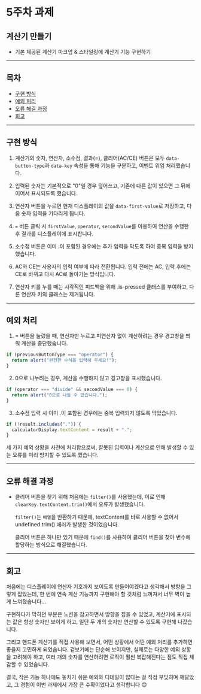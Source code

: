 # 5주차 과제

## 계산기 만들기

- 기본 제공된 계산기 마크업 & 스타일링에 계산기 기능 구현하기

---

## 목차

- [구현 방식](#구현-방식)
- [예외 처리](#예외-처리)
- [오류 해결 과정](#오류-해결-과정)
- [회고](#회고)

---

## 구현 방식

1. 계산기의 숫자, 연산자, 소수점, 결과(=), 클리어(AC/CE) 버튼은 모두 `data-button-type`과 `data-key` 속성을 통해 기능을 구분하고, 이벤트 위임 처리했습니다.

2. 입력된 숫자는 기본적으로 "0"일 경우 덮어쓰고, 기존에 다른 값이 있으면 그 뒤에 이어서 표시되도록 했습니다.

3. 연산자 버튼을 누르면 현재 디스플레이의 값을 `data-first-value`로 저장하고, 다음 숫자 입력을 기다리게 됩니다.

4. `=` 버튼 클릭 시 `firstValue`, `operator`, `secondValue`를 이용하여 연산을 수행한 후 결과를 디스플레이에 표시합니다.

5. 소수점 버튼은 이미 .이 포함된 경우에는 추가 입력을 막도록 하여 중복 입력을 방지했습니다.

6. AC와 CE는 사용자의 입력 여부에 따라 전환됩니다.
   입력 전에는 AC, 입력 후에는 CE로 바뀌고 다시 AC로 돌아가는 방식입니다.

7. 연산자 키를 누를 때는 시각적인 피드백을 위해 .is-pressed 클래스를 부여하고, 다른 연산자 키의 클래스는 제거됩니다.

---

## 예외 처리

1. = 버튼을 눌렀을 때, 연산자만 누르고 피연산자 없이 계산하려는 경우 경고창을 띄워 계산을 중단했습니다.

```javascript
if (previousButtonType === "operator") {
  return alert("완전한 수식을 입력해 주세요!");
}
```

2. 0으로 나누려는 경우, 계산을 수행하지 않고 경고창을 표시했습니다.

```javascript
if (operator === "divide" && secondValue === 0) {
  return alert("0으로 나눌 수 없습니다.");
}
```

3. 소수점 입력 시 이미 .이 포함된 경우에는 중복 입력되지 않도록 막았습니다.

```javascript
if (!result.includes(".")) {
  calculatorDisplay.textContent = result + ".";
}
```

세 가지 예외 상황을 사전에 처리함으로써, 잘못된 입력이나 계산으로 인해 발생할 수 있는 오류를 미리 방지할 수 있도록 했습니다.

---

## 오류 해결 과정

- 클리어 버튼을 찾기 위해 처음에는 `filter()`를 사용했는데, 이로 인해 `clearKey.textContent.trim()`에서 오류가 발생했습니다.

  `filter()`는 `배열`을 반환하기 때문에, textContent를 바로 사용할 수 없어서 undefined.trim() 에러가 발생한 것이었습니다.

  클리어 버튼은 하나만 있기 때문에 `find()`를 사용하여 클리어 버튼을 찾아 변수에 할당하는 방식으로 해결했습니다.

---

## 회고

처음에는 디스플레이에 연산자 기호까지 보이도록 만들어야겠다고 생각해서 방향을 그렇게 잡았는데, 한 번에 연속 계산 기능까지 구현해야 할 것처럼 느껴져서 너무 벽이 높게 느껴졌습니다...

구현하다가 막히던 부분은 노션을 참고하면서 방향을 잡을 수 있었고, 계산기에 표시되는 값은 항상 숫자만 보이게 하고, 일단 두 개의 숫자만 연산할 수 있도록 구현해 나갔습니다.

그리고 핸드폰 계산기를 직접 사용해 보면서, 어떤 상황에서 어떤 예외 처리를 추가하면 좋을지 고민하게 되었습니다. 겉보기에는 단순해 보이지만, 실제로는 다양한 예외 상황을 고려해야 하고, 여러 개의 숫자를 연산하려면 로직이 훨씬 복잡해진다는 점도 직접 체감할 수 있었습니다.

결국, 작은 기능 하나에도 놓치기 쉬운 예외와 디테일이 많다는 걸 직접 부딪히며 깨달았고, 그 경험이 이번 과제에서 가장 큰 수확이었다고 생각합니다 😊
